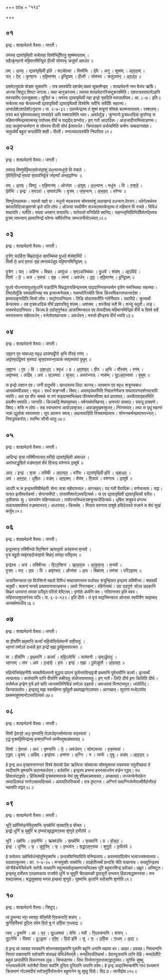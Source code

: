 +++
title = "११३"

+++


## ०१
इन्द्रः। शतप्रभेदनो वैरूपः। जगती।

तम॑स्य॒ द्यावा॑पृथि॒वी सचे॑तसा॒ विश्वे॑भिर्दे॒वैरनु॒ शुष्म॑मावताम् ।  
यदैत्कृ॑ण्वा॒नो म॑हि॒मान॑मिन्द्रि॒यं पी॒त्वी सोम॑स्य॒ क्रतु॑माँ अवर्धत ॥

तम् । अ॒स्य॒ । द्यावा॑पृथि॒वी इति॑ । सऽचे॑तसा । विश्वे॑भिः । दे॒वैः । अनु॑ । शुष्म॑म् । आ॒व॒ता॒म् ।  
यत् । ऐत् । कृ॒ण्वा॒नः । म॒हि॒मान॑म् । इ॒न्द्रि॒यम् । पी॒त्वी । सोम॑स्य । क्रतु॑ऽमान् । अ॒व॒र्ध॒त॒ ॥

दशमेऽनुवाके षोडश सुक्तानि । तत्र तमस्येति दशर्चम् प्रथमं सूक्तमैन्द्रम् । शतप्रभेदनो नाम वैरूप ऋषिः। अन्त्या त्रिष्टुप् शिष्टा जगत्यः। तथा चानुक्रान्तम्। तमस्य शतप्रभेदनस्त्रिष्टुबन्तमिति। दशरात्रस्याष्टमेऽहनि मरुत्वतीय एतत्सूक्तम्। सूत्रितं च। तमस्य द्यावापृथिवी महा इन्द्रो नृवदिति मरुत्वतीयम्। आ. ८-७। इति॥सचेतसा सह चेत्ययन्त्यौ द्यावापृथिवी द्यावापृथिव्यौ विश्वेभिः सर्वेभिः सर्वैर्देवैः सहास्य। अन्वादेशेऽशादेशोऽनुदात्तः। पा. २-४-३२। एतस्येन्द्रस्य तं शुष्मं शत्रूणां शोषकं बलमन्वावताम्। रक्शताम्। तस्य बलं पूर्वमस्मान्रक्षतु पश्चादेते अपि रक्शतामिति भावः। अवतेर्लुङ्। क्रुण्वानो व्रुत्रवधादिकं कुर्वाणह् स महिमानमिन्द्रस्यात्मनह् पर्याप्तम् वीर्यं च यद्यदैत् प्राप्नोत्। इण् गतौ आदादिकः। आडजादीनामित्याडागमः। तदा क्रतुमान्कर्मवान् स सोमस्य पीत्वी सोमं ईत्वावर्धत। क्रियाग्रहनं कर्तव्यमिति कर्मणः सम्प्रदानसंज्ञा। चतुर्थ्यर्थे बहुलं चन्दसीति षष्ठी। पीत्वी। स्नात्व्यादयश्चेति निपातितः॥१॥

## ०२
इन्द्रः। शतप्रभेदनो वैरूपः। जगती।

तम॑स्य॒ विष्णु॑र्महि॒मान॒मोज॑सां॒शुं द॑ध॒न्वान्मधु॑नो॒ वि र॑प्शते ।  
दे॒वेभि॒रिन्द्रो॑ म॒घवा॑ स॒याव॑भिर्वृ॒त्रं ज॑घ॒न्वाँ अ॑भव॒द्वरे॑ण्यः ॥

तम् । अ॒स्य॒ । विष्णुः॑ । म॒हि॒मान॑म् । ओज॑सा । अं॒शुम् । द॒ध॒न्वान् । मधु॑नः । वि । र॒प्श॒ते॒ ।  
दे॒वेभिः॑ । इन्द्रः॑ । म॒घऽवा॑ । स॒याव॑ऽभिः । वृ॒त्रम् । ज॒घ॒न्वान् । अ॒भ॒व॒त् । वरे॑ण्यः ॥

विष्णुरेतन्नामकः। व्याप्तो यज्ञो वा। मधुनो मदकरस्य सोमस्यांशुं लताखण्डं दधन्वान् प्रेरयन्। धवेर्गत्यर्थस्य क्वसाविदित्त्वान्नुमागमे कृते वलि लोपः। ओजसा स्ववीर्येण सञ्जातमस्येन्द्रस्य तं महिमानं वि रप्यते। विविधं शब्दयति। स्तौति। मघवा धनवान् सयावभिः। यातेरातो मनिन्निति क्वनिप्। सहगन्तृभिर्देवेभिर्देवैर्मरुद्भिश्च व्रुत्रम् जघन्वान् हतवानिन्द्रो वरेण्यः सर्वैर्वरणियः सम्भजनीयोऽभवत्॥२॥

## ०३
इन्द्रः। शतप्रभेदनो वैरूपः। जगती।

वृ॒त्रेण॒ यदहि॑ना॒ बिभ्र॒दायु॑धा स॒मस्थि॑था यु॒धये॒ शंस॑मा॒विदे॑ ।  
विश्वे॑ ते॒ अत्र॑ म॒रुतः॑ स॒ह त्मनाव॑र्धन्नुग्र महि॒मान॑मिन्द्रि॒यम् ॥

वृ॒त्रेण॑ । यत् । अहि॑ना । बिभ्र॑त् । आयु॑धा । स॒म्ऽअस्थि॑थाः । यु॒धये॑ । शंस॑म् । आ॒ऽविदे॑ ।  
विश्वे॑ । ते॒ । अत्र॑ । म॒रुतः॑ । स॒ह । त्मना॑ । अव॑र्धन् । उ॒ग्र॒ । म॒हि॒मान॑म् । इ॒न्द्रि॒यम् ॥

युधये योधनायायुधायुधानि वज्रादीनि बिभ्रद्धारयन्निन्द्रस्त्वम् यद्यदानिनाहन्तव्येन वृत्रेण समस्थिथाः सहस्थाः। तिष्ठतेर्लुङि समवप्रविभ्यह् स्थ इत्यात्मनेपदम्। स्थाघ्वोरिच्चेति सिचः कित्त्वमिकारश्चान्तादेशः। ह्रस्वादङ्गादिति सिचो लोपः। यद्योगादनिघातः। तिङि चोदात्तवतीति गतेर्निघातः। तदाविदे। क्रुत्यार्थे केन्प्रत्ययः। तव वृत्रवधादिकं वीर्यं प्रज्ञापयितुं शंसम्। अशंसम् । शस्त्रैरहं स्तौ मि। शन्सु स्तुतौ। लङ्। वाक्यभेदादनिघातः। किञ्च हे उग्रोद्गूर्णबल आत्रास्मिन्काल एव तेत्वदीयम् महिमानमिन्द्रियं वीर्यं च विश्वे सर्वे मरुतस्त्मना सहैवावर्धन्। वर्नलोपश्छान्दसः। अवर्धयन्। मरुतो हीन्द्रस्य वीर्यं भवति॥३॥

## ०४
इन्द्रः। शतप्रभेदनो वैरूपः। जगती।

ज॒ज्ञा॒न ए॒व व्य॑बाधत॒ स्पृधः॒ प्राप॑श्यद्वी॒रो अ॒भि पौंस्यं॒ रण॑म् ।  
अवृ॑श्च॒दद्रि॒मव॑ स॒स्यदः॑ सृज॒दस्त॑भ्ना॒न्नाकं॑ स्वप॒स्यया॑ पृ॒थुम् ॥

ज॒ज्ञा॒नः । ए॒व । वि । अ॒बा॒ध॒त॒ । स्पृधः॑ । प्र । अ॒प॒श्य॒त् । वी॒रः । अ॒भि । पौंस्य॑म् । रण॑म् ।  
अवृ॑श्चत् । अद्रि॑म् । अव॑ । स॒ऽस्यदः॑ । सृ॒ज॒त् । अस्त॑भ्नात् । नाक॑म् । सु॒ऽअ॒प॒स्यया॑ । पृ॒थुम् ॥

स इन्द्रो जज्ञान एव। जनी प्रादुर्भावे। छान्दसस्य लिटः कानच्। जायमान एव स्पृधः शत्रून्व्यबाध अत्यर्थमपीडयत्। स्पृधः। स्पर्ध सङ्ग्जर्षे। क्विप्। अपस्पृधेथामिति निपातनेनैकत्र सम्प्रसारणदर्शनादत्रापि भवति। अत एव वीरः समर्थः स रणं सङ्ग्राममभिलक्ष्य पौंस्यमात्मीयम् बलं प्रापश्यत्। अस्यैतावद्बलमिति प्रकर्षेण पश्यति। जानाति। किञ्चाद्रिं मेघमवृश्चत्। वर्षनार्थमच्छिनत्। अनन्तरं सस्यदः। स्यन्दू प्रस्रवणे। क्विप्। शसि न लोपः। सह स्यन्दमाना आपोऽवसृजत्। अवाङ्मुखमस्रुजत्। निरगमयत्। तथा स पृथुं महान्तं नाकं द्युलोकं स्वपस्यया। सुप आत्मनः क्यच्। अप्रत्ययादिति स्त्रियामप्रत्ययः। शोभनकर्मच्छयास्तभ्नात्। निरुद्धमकरोत्। स्तम्भिः सौत्रौ धातुः॥४॥

## ०५
इन्द्रः। शतप्रभेदनो वैरूपः। जगती।

आदिन्द्रः॑ स॒त्रा तवि॑षीरपत्यत॒ वरी॑यो॒ द्यावा॑पृथि॒वी अ॑बाधत ।  
अवा॑भरद्धृषि॒तो वज्र॑माय॒सं शेवं॑ मि॒त्राय॒ वरु॑णाय दा॒शुषे॑ ॥

आत् । इन्द्रः॑ । स॒त्रा । तवि॑षीः । अ॒प॒त्य॒त॒ । वरी॑यः । द्यावा॑पृथि॒वी इति॑ । अ॒बा॒ध॒त॒ ।  
अव॑ । अ॒भ॒र॒त् । धृ॒षि॒तः । वज्र॑म् । आ॒य॒सम् । शेव॑म् । मि॒त्राय॑ । वरु॑णाय । दा॒शुषे॑ ॥

आदपि च स इन्द्रस्तविषीर्महतीः सेनाः सत्रा सहैवापत्यत। आगच्छत्। पद गतौ दैवादिकः। वर्णव्यत्ययः। यद्वा। पत्यत इत्यैश्वर्यकर्मा। सेनानामीष्टे। तासामीश्वरोऽभवदित्यर्थः। स एव द्यावापृथिवी द्यावापृथिव्यौ वरीयः। तृतीयायाः सुः। उरुतरेण महिम्नाबाधत। तयोरन्तस्थिताञ्शत्रूनवधीदित्यर्थः। धृषितः शत्रुवधे प्रगल्भः सन्नायसमयोमयं वज्रमवाभरत्। अधारयत्। किमर्थम् । मित्राय वरुणाय दाशुषे हविर्दत्तवते यज्वने च शेवं सुखं कर्तुम्॥५॥

## ०६
इन्द्रः। शतप्रभेदनो वैरूपः। जगती।

इन्द्र॒स्यात्र॒ तवि॑षीभ्यो विर॒प्शिन॑ ऋघाय॒तो अ॑रंहयन्त म॒न्यवे॑ ।  
वृ॒त्रं यदु॒ग्रो व्यवृ॑श्च॒दोज॑सा॒पो बिभ्र॑तं॒ तम॑सा॒ परी॑वृतम् ॥

इन्द्र॑स्य । अत्र॑ । तवि॑षीभ्यः । वि॒ऽर॒प्शिनः॑ । ऋ॒घा॒य॒तः । अ॒रं॒ह॒य॒न्त॒ । म॒न्यवे॑ ।  
वृ॒त्रम् । यत् । उ॒ग्रः । वि । अवृ॑श्चत् । ओज॑सा । अ॒पः । बिभ्र॑तम् । तम॑सा । परि॑ऽवृतम् ॥

अत्रास्मिन्काल एव विरप्शिनो महतो विविधं शब्दायमानस्य वर्धायतः शत्रून्हिंसत इन्द्रस्य तविषीभ्यः। षष्ठ्यर्थे चतुर्थी। बलानां मन्यवे प्रख्यापनायारहयन्त। आपो निरगच्छन्। रहिर्गत्यर्थः। उग्र उद्गूर्णः सोऽप उदकानि बिभ्रतं धारयन्तं तमसा परीवृतं परितो वेष्टितम्। वृणोतेः कर्मणि क्तः। गतिरनन्तर इति स्वरः। संहितायामुपसर्गस्य घञि। पा. ६-२-१२२। इति दीर्घः। तं वृत्रं यद्यस्मिन्काल ओजसा स्ववीर्येण व्यवृष्चत् अत्यर्थमवधीत्॥६॥

## ०७
इन्द्रः। शतप्रभेदनो वैरूपः। जगती।

या वी॒र्या॑णि प्रथ॒मानि॒ कर्त्वा॑ महि॒त्वेभि॒र्यत॑मानौ समी॒यतुः॑ ।  
ध्वा॒न्तं तमोऽव॑ दध्वसे ह॒त इन्द्रो॑ म॒ह्ना पू॒र्वहू॑तावपत्यत ॥

या । वी॒र्या॑णि । प्र॒थ॒मानि॑ । कर्त्वा॑ । म॒हि॒ऽत्वेभिः॑ । यत॑मानौ । स॒म्ऽई॒यतुः॑ ।  
ध्वा॒न्तम् । तमः॑ । अव॑ । द॒ध्व॒से॒ । ह॒तः । इन्द्रः॑ । म॒ह्ना । पू॒र्वऽहू॑तौ । अ॒प॒त्य॒त॒ ॥

महित्वेभिर्महंहनीयैः स्वबलैर्यतमानौ युद्धाय प्रयत्नं कुर्वन्ताविन्द्रवृत्रौ प्रथमानि पूर्वभावीनि कर्त्वा। कृत्यार्थे त्वन्प्रत्ययः। कर्तव्यानि यानि वीर्याणि समीयतुः संयोजयामासतुः। इण् गतौ। लिटि दीर्घ इणः कितिति दीर्घः। तयोर्मध्य इन्द्रेण वृत्रे हते सति ध्वान्तमतिनिबिडं तमोऽव दढ्वसे। अवध्वस्तं विनष्टमभुत्। ध्वंसेर्लिट्। कित्त्वान्नलोपः। इन्द्रस्तु मह्ना स्वमहिम्ना पूर्वहूतौ प्रथमाह्वानेऽपश्यत। आगच्छत्। शूराणां मध्येऽयमेव प्रथममाहूयमानोऽभवदित्यर्थः॥७॥

## ०८
इन्द्रः। शतप्रभेदनो वैरूपः। जगती।

विश्वे॑ दे॒वासो॒ अध॒ वृष्ण्या॑नि॒ तेऽव॑र्धय॒न्त्सोम॑वत्या वच॒स्यया॑ ।  
र॒द्धं वृ॒त्रमहि॒मिन्द्र॑स्य॒ हन्म॑ना॒ग्निर्न जम्भै॑स्तृ॒ष्वन्न॑मावयत् ॥

विश्वे॑ । दे॒वासः॑ । अध॑ । वृष्ण्या॑नि । ते॒ । अव॑र्धयन् । सोम॑ऽवत्या । व॒च॒स्यया॑ ।  
र॒द्धम् । वृ॒त्रम् । अहि॑म् । इन्द्र॑स्य । हन्म॑ना । अ॒ग्निः । न । जम्भैः॑ । तृ॒षु । अन्न॑म् । आ॒व॒य॒त् ॥

हे इन्द्र अध वृत्रहननानन्तरं विश्वे देवासो देवा ऋत्विजः सोमवत्या सोमयुक्तया वचस्यया स्तुतीच्छया ते त्वदीयानि वृष्ण्यानि बलान्यवर्धयन्। वर्धयन्ति। इन्द्रस्य हन्मना हननसाधनेन वज्रेन रद्धम्। रध हिंसासंराद्ध्योः। हिंसितमहिं वृत्रमपामावरकं मेघं तृषु शीघ्रमन्नमावयत्। अभक्षयत्। तज्जन्येनोदकेन सम्पादितमन्नं जनोऽभक्षयदित्यर्थः। आवयतिरत्तिकर्मा। तत्र दृष्टान्तः। अग्निर्न यथाग्निर्जम्भैरात्मीयैर्दन्तैरन्नं भक्षयति तद्वत्॥८॥

## ०९
इन्द्रः। शतप्रभेदनो वैरूपः। जगती।

भूरि॒ दक्षे॑भिर्वच॒नेभि॒रृक्व॑भिः स॒ख्येभिः॑ स॒ख्यानि॒ प्र वो॑चत ।  
इन्द्रो॒ धुनिं॑ च॒ चुमु॑रिं च द॒म्भय॑ञ्छ्रद्धामन॒स्या शृ॑णुते द॒भीत॑ये ॥

भूरि॑ । दक्षे॑भिः । व॒च॒नेभिः॑ । ऋक्व॑ऽभिः । स॒ख्येभिः॑ । स॒ख्यानि॑ । प्र । वो॒च॒त॒ ।  
इन्द्रः॑ । धुनि॑म् । च॒ । चुमु॑रिम् । च॒ । द॒म्भय॑न् । श्र॒द्धा॒ऽम॒न॒स्या । शृ॒णु॒ते॒ । द॒भीत॑ये ॥

हे स्तोतारः दक्षेभिर्वर्धनहेतुभिरृक्वभिः। छन्दसीवनिपाविति वनिप्प्रत्ययः। अयस्मयादित्वेन भत्वाज्जश्त्वाभावः। पदत्वात्कुत्वम्। का. १-४-२०। मन्त्रयुक्तैः सख्येभिः। तदर्हतीत्यर्थे छन्दसि चेति यत्प्रत्ययः। सख्युरिन्द्रस्य योग्यैर्वचनेभिर्वचनैः स्तोत्रैः सख्यानि स्तुत्यस्तोतृलक्षणान्यभिलक्ष्य भूरि बहुवारमिन्द्रं प्रवोचत। प्रब्रूत। अभिष्टुत। इन्द्रस्तु दभीतय एतन्नामकाय राजर्षये धुनिं च चुमुरिं चैतन्नामकौ द्वावसुरौ दम्भयन् हिंसञ्श्रद्धामनस्या। मनः शब्दात्क्यच्। श्रद्धयुक्तया मनस इच्छया शृणुते। युश्माभिः कृतानि स्तोत्राणि शृणोति॥९॥

## १०
इन्द्रः। शतप्रभेदनो वैरूपः। त्रिष्टुप्।

त्वं पु॒रूण्या भ॑रा॒ स्वश्व्या॒ येभि॒र्मंसै॑ नि॒वच॑नानि॒ शंस॑न् ।  
सु॒गेभि॒र्विश्वा॑ दुरि॒ता त॑रेम वि॒दो षु ण॑ उर्वि॒या गा॒धम॒द्य ॥

त्वम् । पु॒रूणि॑ । आ । भ॒र॒ । सु॒ऽअश्व्या॑ । येभिः॑ । मंसै॑ । नि॒ऽवच॑नानि । शंस॑न् ।  
सु॒ऽगेभिः॑ । विश्वा॑ । दुः॒ऽइ॒ता । त॒रे॒म॒ । वि॒दो इति॑ । सु । नः॒ । उ॒र्वि॒या । गा॒धम् । अ॒द्य ॥

हे इन्द्र त्वं स्वश्व्या स्वश्व्यानि शोभनाश्वयुक्तानि पुरूणि बहूनि धनानि मह्यमा भर। आहर। प्रयच्छ। निवचनानि नितरां वक्तव्यानि स्तोत्राणि शंसन्नहं येभिर्धनैरम्ंसै। मन्यतिरर्चतिकर्मा। देवान्पूजयानि तानि देहि। मन्यतेर्लेटि बहुलं छन्दसीति विकरणस्य लुक्। सिप्यडागमः। सिपः पित्त्वेनानुदात्तत्वाद्धातुस्वरः। सुगेभिः सुष्थु गन्तव्यस्तैर्धनैः स्तोत्रैर्वा विश्वा सर्वाणि दुरिता दुरितानि पापानि तरेम। हे इन्द्र अद्यास्मिन्कर्मणि गाधं ग्रथ्यमानं क्रियमाणं नोऽस्मदीयं स्तोत्रमुर्वियोरुत्वेन बहुमानेन सु सुष्ठु विदो। विद उ। जानीह्येव॥१०॥